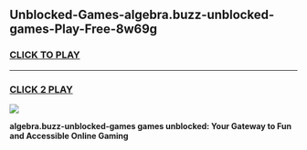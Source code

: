 
## Unblocked-Games-algebra.buzz-unblocked-games-Play-Free-8w69g
<h3>
<a href="https://premium76.site?title=algebra.buzz-unblocked-games&ref=15A">CLICK TO PLAY</a></h3>
<hr>

<h3>
<a href="https://premium76.site?title=algebra.buzz-unblocked-games&ref=15A">CLICK 2 PLAY</a>
  
</h3>

<a href="https://premium76.site?title=algebra.buzz-unblocked-games&ref=15A"><img src="https://clearcache.store/games.png"></a>


**algebra.buzz-unblocked-games games unblocked: Your Gateway to Fun and Accessible Online Gaming**
